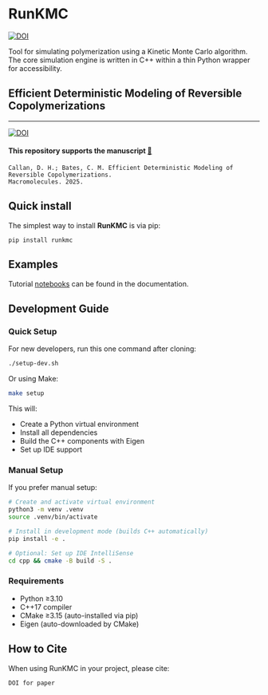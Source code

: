 # RunKMC
[![DOI](https://zenodo.org/badge/DOI/10.5281/zenodo.17172027.svg)](https://doi.org/10.5281/zenodo.17172027)

Tool for simulating polymerization using a Kinetic Monte Carlo algorithm. The core simulation engine is written in C++ within a thin Python wrapper for accessibility.



## Efficient Deterministic Modeling of Reversible Copolymerizations
---
[![DOI](https://zenodo.org/badge/DOI/10.5281/zenodo.17172075.svg)](https://doi.org/10.5281/zenodo.17172075)


#### This repository supports the manuscript [🔗](https://doi.org/10.1021/acs.macromol.5c01421)
```
Callan, D. H.; Bates, C. M. Efficient Deterministic Modeling of Reversible Copolymerizations. 
Macromolecules. 2025.
```



## Quick install

The simplest way to install **RunKMC** is via pip:

```shell
pip install runkmc
```

## Examples

Tutorial [notebooks](docs/notebooks/) can be found in the documentation.

## Development Guide

### Quick Setup

For new developers, run this one command after cloning:

```bash
./setup-dev.sh
```

Or using Make:

```bash
make setup
```

This will:
- Create a Python virtual environment
- Install all dependencies
- Build the C++ components with Eigen
- Set up IDE support

### Manual Setup

If you prefer manual setup:

```bash
# Create and activate virtual environment
python3 -m venv .venv
source .venv/bin/activate

# Install in development mode (builds C++ automatically)
pip install -e .

# Optional: Set up IDE IntelliSense
cd cpp && cmake -B build -S .
```

### Requirements

- Python ≥3.10
- C++17 compiler
- CMake ≥3.15 (auto-installed via pip)
- Eigen (auto-downloaded by CMake)

## How to Cite

When using RunKMC in your project, please cite:

```
DOI for paper
```
